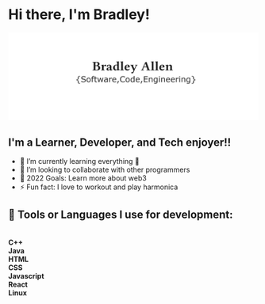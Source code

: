 # Hi there, I'm Bradley!


![Sirpip91 Banner](https://github.com/Sirpip91/sirpip/blob/main/GitProfileBradley.png)


## I'm a Learner, Developer, and Tech enjoyer!!

- 🌱 I’m currently learning everything 🤣
- 👯 I’m looking to collaborate with other programmers
- 🥅 2022 Goals: Learn more about web3
- ⚡ Fun fact: I love to workout and play harmonica


## 🔧 Tools or Languages I use for development:
<br> <b>C++</b>
<br> <b>Java</b>
<br> <b>HTML</b>
<br> <b>CSS</b>
<br> <b>Javascript</b>
<br> <b>React</b>
<br> <b>Linux</b>
<br>


